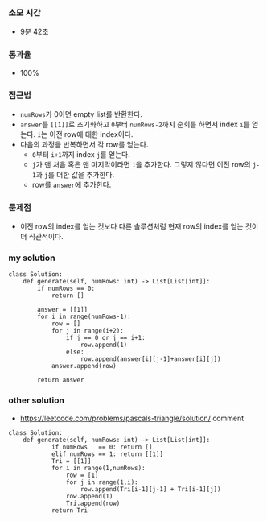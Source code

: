 ### 소모 시간
- 9분 42초

### 통과율
- 100%

### 접근법
- `numRows`가 0이면 empty list를 반환한다.
- `answer`를 `[[1]]`로 초기화하고 `0`부터 `numRows-2`까지 순회를 하면서 index `i`를 얻는다. `i`는 이전 row에 대한 index이다. 
- 다음의 과정을 반복하면서 각 row를 얻는다.
    - `0`부터 `i+1`까지 index `j`를 얻는다.
    - `j`가 맨 처음 혹은 맨 마지막이라면 `1`을 추가한다. 그렇지 않다면 이전 row의 `j-1`과 `j`를 더한 값을 추가한다.
    - row를 `answer`에 추가한다.

### 문제점
- 이전 row의 index를 얻는 것보다 다른 솔루션처럼 현재 row의 index를 얻는 것이 더 직관적이다.

### my solution
```
class Solution:
    def generate(self, numRows: int) -> List[List[int]]:
        if numRows == 0:
            return []
        
        answer = [[1]]
        for i in range(numRows-1):
            row = []
            for j in range(i+2):
                if j == 0 or j == i+1:
                    row.append(1)
                else:
                    row.append(answer[i][j-1]+answer[i][j])
            answer.append(row)
            
        return answer
```

### other solution
- https://leetcode.com/problems/pascals-triangle/solution/ comment
```
class Solution:
    def generate(self, numRows: int) -> List[List[int]]:
            if numRows   == 0: return []
            elif numRows == 1: return [[1]]
            Tri = [[1]]
            for i in range(1,numRows):
                row = [1]
                for j in range(1,i):
                    row.append(Tri[i-1][j-1] + Tri[i-1][j]) 
                row.append(1)
                Tri.append(row)
            return Tri
```